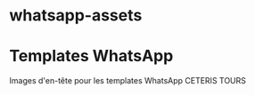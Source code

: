 # whatsapp-assets
# Templates WhatsApp
   
   Images d'en-tête pour les templates WhatsApp CETERIS TOURS

